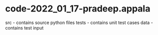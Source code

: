 # code-2022_01_17-pradeep.appala
src - contains source python files
tests - contains unit test cases
data - contains test input
